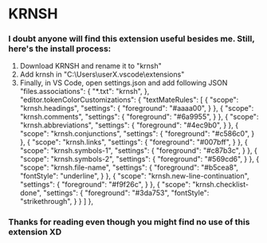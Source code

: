 # KRNSH

### I doubt anyone will find this extension useful besides me. Still, here's the install process:

1. Download KRNSH and rename it to "krnsh"
2. Add krnsh in "C:\Users\userX\.vscode\extensions"
3. Finally, in VS Code, open settings.json and add following JSON
    "files.associations": {
        "*.txt": "krnsh",
    },
    "editor.tokenColorCustomizations": {
        "textMateRules": [
            {
                "scope": "krnsh.headings",
                "settings": {
                    "foreground": "#aaaa00",
                }
            },
            {
                "scope": "krnsh.comments",
                "settings": {
                    "foreground": "#6a9955",
                }
            },
            {
                "scope": "krnsh.abbreviations",
                "settings": {
                    "foreground": "#4ec9b0",
                }
            },
            {
                "scope": "krnsh.conjunctions",
                "settings": {
                    "foreground": "#c586c0",
                }
            },
            {
                "scope": "krnsh.links",
                "settings": {
                    "foreground": "#007bff",
                }
            },
            {
                "scope": "krnsh.symbols-1",
                "settings": {
                    "foreground": "#c87b3c",
                }
            },
            {
                "scope": "krnsh.symbols-2",
                "settings": {
                    "foreground": "#569cd6",
                }
            },
            {
                "scope": "krnsh.file-name",
                "settings": {
                    "foreground": "#b5cea8",
                    "fontStyle": "underline",
                }
            },
            {
                "scope": "krnsh.new-line-continuation",
                "settings": {
                    "foreground": "#f9f26c",
                }
            },
            {
                "scope": "krnsh.checklist-done",
                "settings": {
                    "foreground": "#3da753",
                    "fontStyle": "strikethrough",
                }
            }
        ]
    },

### Thanks for reading even though you might find no use of this extension XD